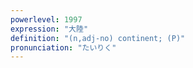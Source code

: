 ```yaml
---
powerlevel: 1997
expression: "大陸"
definition: "(n,adj-no) continent; (P)"
pronunciation: "たいりく"
---
```

